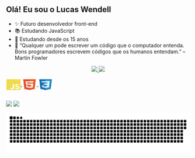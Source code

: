 ## Olá! Eu sou o Lucas Wendell

- ✨ Futuro desenvolvedor front-end
- 📚 Estudando JavaScript
- 🧠 Estudando desde os 15 anos
- 📍 “Qualquer um pode escrever um código que o computador entenda. Bons programadores escrevem códigos que os humanos           entendam.” – Martin Fowler

<div align="center">
  <a href="https://github.com/l-Wendell">
  <img height="180em" src="https://github-readme-stats.vercel.app/api?username=l-Wendell&show_icons=true&theme=yeblu&include_all_commits=true&count_private=true"/>
  <img height="180em" src="https://github-readme-stats.vercel.app/api/top-langs/?username=l-Wendell&layout=compact&langs_count=7&theme=yeblu"/>
</div>

<div style="display: inline_block"><br>
  <img align="center" alt="Lucas-Js" height="30" width="40" src="https://raw.githubusercontent.com/devicons/devicon/master/icons/javascript/javascript-plain.svg">
  <img align="center" alt="Lucas-HTML" height="30" width="40" src="https://raw.githubusercontent.com/devicons/devicon/master/icons/html5/html5-original.svg">
  <img align="center" alt="Lucas-CSS" height="30" width="40" src="https://raw.githubusercontent.com/devicons/devicon/master/icons/css3/css3-original.svg">
</div>
  
##
  
<div>
    <a href="https://www.instagram.com/lucas_whll/" target="_blank"><img src="https://img.shields.io/badge/-Instagram-%23E4405F?style=for-the-badge&logo=instagram&logoColor=white" target="_blank"></a>
    <a href="https://www.linkedin.com/in/lucas-wendell-0271a022a/" target="_blank"><img src="https://img.shields.io/badge/-LinkedIn-%230077B5?style=for-the-badge&logo=linkedin&logoColor=white" target="_blank"></a> 
  
   ![Snake animation](https://github.com/l-Wendell/l-Wendell/blob/output/github-contribution-grid-snake.svg)
</div>
